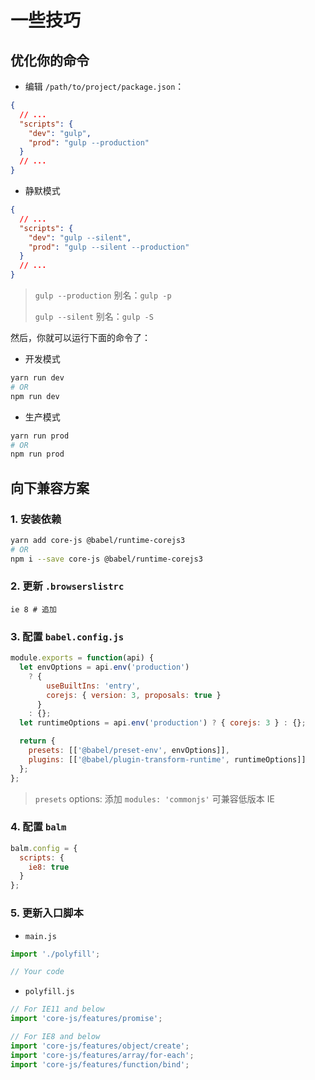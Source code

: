 # 一些技巧

## 优化你的命令

- 编辑 `/path/to/project/package.json`：

```json
{
  // ...
  "scripts": {
    "dev": "gulp",
    "prod": "gulp --production"
  }
  // ...
}
```

- 静默模式

```json
{
  // ...
  "scripts": {
    "dev": "gulp --silent",
    "prod": "gulp --silent --production"
  }
  // ...
}
```

> `gulp --production` 别名：`gulp -p`
>
> `gulp --silent` 别名：`gulp -S`

然后，你就可以运行下面的命令了：

- 开发模式

```sh
yarn run dev
# OR
npm run dev
```

- 生产模式

```sh
yarn run prod
# OR
npm run prod
```

## 向下兼容方案

### 1. 安装依赖

```sh
yarn add core-js @babel/runtime-corejs3
# OR
npm i --save core-js @babel/runtime-corejs3
```

### 2. 更新 `.browserslistrc`

```
ie 8 # 追加
```

### 3. 配置 `babel.config.js`

```js
module.exports = function(api) {
  let envOptions = api.env('production')
    ? {
        useBuiltIns: 'entry',
        corejs: { version: 3, proposals: true }
      }
    : {};
  let runtimeOptions = api.env('production') ? { corejs: 3 } : {};

  return {
    presets: [['@babel/preset-env', envOptions]],
    plugins: [['@babel/plugin-transform-runtime', runtimeOptions]]
  };
};
```

> `presets` options: 添加 `modules: 'commonjs'` 可兼容低版本 IE

### 4. 配置 `balm`

```js
balm.config = {
  scripts: {
    ie8: true
  }
};
```

### 5. 更新入口脚本

- `main.js`

```js
import './polyfill';

// Your code
```

- `polyfill.js`

```js
// For IE11 and below
import 'core-js/features/promise';

// For IE8 and below
import 'core-js/features/object/create';
import 'core-js/features/array/for-each';
import 'core-js/features/function/bind';
```
